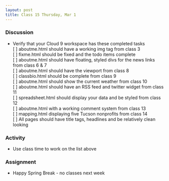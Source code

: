```yaml
---
layout: post
title: Class 15 Thursday, Mar 1
---
```


### Discussion

* Verify that your Cloud 9 workspace has these completed tasks  
  [ ] aboutme.html should have a working img tag from class 3  
  [ ] fixme.html should be fixed and the todo items complete  
  [ ] aboutme.html should have floating, styled divs for the news links from class 6 & 7  
  [ ] aboutme.html should have the viewport from class 8  
  [ ] classbio.html should be complete from class 9  
  [ ] aboutme.html should show the current weather from class 10  
  [ ] aboutme.html should have an RSS feed and twitter widget from class 11  
  [ ] spreadsheet.html should display your data and be styled from class 12  
  [ ] aboutme.html with a working comment system from class 13  
  [ ] mapping.html displaying five Tucson nonprofits from class 14  
  [ ] All pages should have title tags, headlines and be relatively clean looking  

### Activity

* Use class time to work on the list above

### Assignment

* Happy Spring Break - no classes next week
